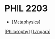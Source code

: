 # PHIL 2203

- [[Metaphysics]]

[[Philosophy]] [[Langara]]

[//begin]: # "Autogenerated link references for markdown compatibility"
[Metaphysics]: metaphysics "Metaphysics"
[Philosophy]: philosophy "Philosophy"
[Langara]: langara "Langara"
[//end]: # "Autogenerated link references"